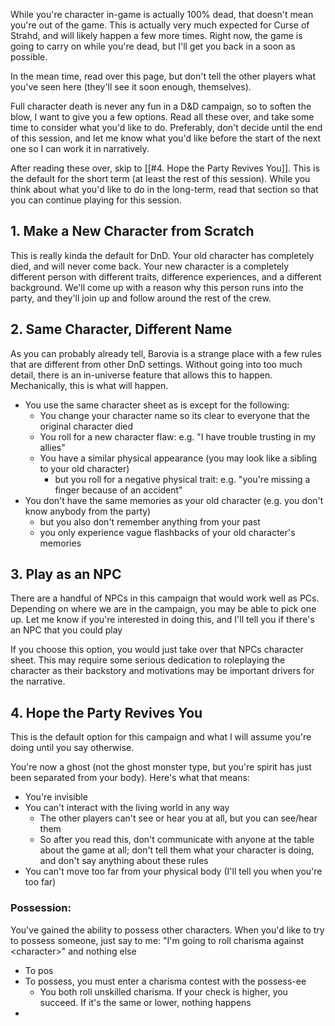 While you're character in-game is actually 100% dead, that doesn't mean you're out of the game. This is actually very much expected for Curse of Strahd, and will likely happen a few more times. Right now, the game is going to carry on while you're dead, but I'll get you back in a soon as possible.

In the mean time, read over this page, but don't tell the other players what you've seen here (they'll see it soon enough, themselves).

Full character death is never any fun in a D&D campaign, so to soften the blow, I want to give you a few options. Read all these over, and take some time to consider what you'd like to do. Preferably, don't decide until the end of this session, and let me know what you'd like before the start of the next one so I can work it in narratively.

After reading these over, skip to [[#4. Hope the Party Revives You]]. This is the default for the short term (at least the rest of this session). While you think about what you'd like to do in the long-term, read that section so that you can continue playing for this session.

## 1. Make a New Character from Scratch
This is really kinda the default for DnD. Your old character has completely died, and will never come back. Your new character is a completely different person with different traits, difference experiences, and a different background. We'll come up with a reason why this person runs into the party, and they'll join up and follow around the rest of the crew.

## 2. Same Character, Different Name
As you can probably already tell, Barovia is a strange place with a few rules that are different from other DnD settings. Without going into too much detail, there is an in-universe feature that allows this to happen. Mechanically, this is what will happen.
- You use the same character sheet as is except for the following:
	- You change your character name so its clear to everyone that the original character died
	- You roll for a new character flaw: e.g. "I have trouble trusting in my allies"
	- You have a similar physical appearance (you may look like a sibling to your old character)
		- but you roll for a negative physical trait: e.g. "you're missing a finger because of an accident"
- You don't have the same memories as your old character (e.g. you don't know anybody from the party)
	- but you also don't remember anything from your past
	- you only experience vague flashbacks of your old character's memories

## 3. Play as an NPC
There are a handful of NPCs in this campaign that would work well as PCs. Depending on where we are in the campaign, you may be able to pick one up. Let me know if you're interested in doing this, and I'll tell you if there's an NPC that you could play

If you choose this option, you would just take over that NPCs character sheet. This may require some serious dedication to roleplaying the character as their backstory and motivations may be important drivers for the narrative.

## 4. Hope the Party Revives You
This is the default option for this campaign and what I will assume you're doing until you say otherwise.

You're now a ghost (not the ghost monster type, but you're spirit has just been separated from your body). Here's what that means:

- You're invisible
- You can't interact with the living world in any way
	- The other players can't see or hear you at all, but you can see/hear them
	- So after you read this, don't communicate with anyone at the table about the game at all; don't tell them what your character is doing, and don't say anything about these rules
- You can't move too far from your physical body (I'll tell you when you're too far)

### Possession:
You've gained the ability to possess other characters. When you'd like to try to possess someone, just say to me: "I'm going to roll charisma against \<character\>" and nothing else
- To pos
- To possess, you must enter a charisma contest with the possess-ee
	- You both roll unskilled charisma. If your check is higher, you succeed. If it's the same or lower, nothing happens
- 